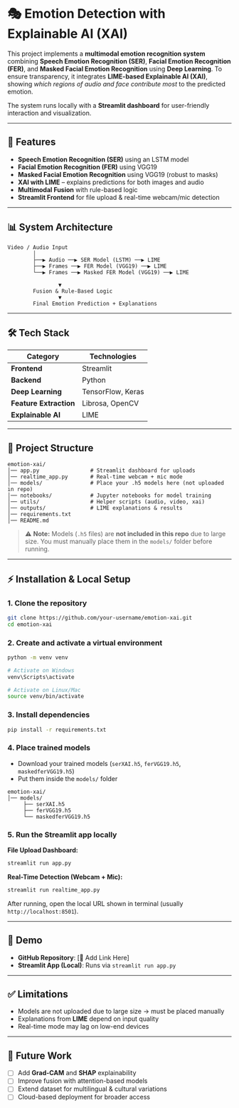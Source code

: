 # 🎭 Emotion Detection with Explainable AI (XAI)

This project implements a **multimodal emotion recognition system** combining **Speech Emotion Recognition (SER)**, **Facial Emotion Recognition (FER)**, and **Masked Facial Emotion Recognition** using **Deep Learning**. To ensure transparency, it integrates **LIME-based Explainable AI (XAI)**, showing *which regions of audio and face contribute most* to the predicted emotion.

The system runs locally with a **Streamlit dashboard** for user-friendly interaction and visualization.

---

## 🚀 Features

- **Speech Emotion Recognition (SER)** using an LSTM model
- **Facial Emotion Recognition (FER)** using VGG19
- **Masked Facial Emotion Recognition** using VGG19 (robust to masks)
- **XAI with LIME** – explains predictions for both images and audio
- **Multimodal Fusion** with rule-based logic
- **Streamlit Frontend** for file upload & real-time webcam/mic detection

---

## 📊 System Architecture

```
Video / Audio Input
        │
        ├──▶ Audio ──▶ SER Model (LSTM) ──▶ LIME
        ├──▶ Frames ──▶ FER Model (VGG19) ──▶ LIME
        └──▶ Frames ──▶ Masked FER Model (VGG19) ──▶ LIME

                ▼
        Fusion & Rule-Based Logic
                ▼
        Final Emotion Prediction + Explanations
```

---

## 🛠️ Tech Stack

| Category | Technologies |
|----------|-------------|
| **Frontend** | Streamlit |
| **Backend** | Python |
| **Deep Learning** | TensorFlow, Keras |
| **Feature Extraction** | Librosa, OpenCV |
| **Explainable AI** | LIME |

---

## 📂 Project Structure

```
emotion-xai/
│── app.py                # Streamlit dashboard for uploads
│── realtime_app.py       # Real-time webcam + mic mode
│── models/               # Place your .h5 models here (not uploaded in repo)
│── notebooks/            # Jupyter notebooks for model training
│── utils/                # Helper scripts (audio, video, xai)
│── outputs/              # LIME explanations & results
│── requirements.txt
│── README.md
```

> ⚠️ **Note:** Models (`.h5` files) are **not included in this repo** due to large size. You must manually place them in the `models/` folder before running.

---

## ⚡ Installation & Local Setup

### 1. Clone the repository

```bash
git clone https://github.com/your-username/emotion-xai.git
cd emotion-xai
```

### 2. Create and activate a virtual environment

```bash
python -m venv venv

# Activate on Windows
venv\Scripts\activate

# Activate on Linux/Mac
source venv/bin/activate
```

### 3. Install dependencies

```bash
pip install -r requirements.txt
```

### 4. Place trained models

- Download your trained models (`serXAI.h5`, `ferVGG19.h5`, `maskedferVGG19.h5`)
- Put them inside the `models/` folder

```
emotion-xai/
│── models/
     ├── serXAI.h5
     ├── ferVGG19.h5
     └── maskedferVGG19.h5
```

### 5. Run the Streamlit app locally

**File Upload Dashboard:**

```bash
streamlit run app.py
```

**Real-Time Detection (Webcam + Mic):**

```bash
streamlit run realtime_app.py
```

After running, open the local URL shown in terminal (usually `http://localhost:8501`).

---

## 🎥 Demo

- **GitHub Repository**: [🔗 Add Link Here]
- **Streamlit App (Local)**: Runs via `streamlit run app.py`

---

## ✅ Limitations

- Models are not uploaded due to large size → must be placed manually
- Explanations from **LIME** depend on input quality
- Real-time mode may lag on low-end devices

---

## 🔮 Future Work

- [ ] Add **Grad-CAM** and **SHAP** explainability
- [ ] Improve fusion with attention-based models
- [ ] Extend dataset for multilingual & cultural variations
- [ ] Cloud-based deployment for broader access
